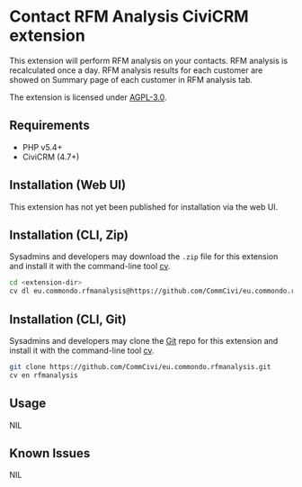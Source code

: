 # Contact RFM Analysis CiviCRM extension



This extension will perform RFM analysis on your contacts. RFM analysis is recalculated once a day. RFM analysis results for each customer are showed on Summary page of each customer in RFM analysis tab.

The extension is licensed under [AGPL-3.0](LICENSE.txt).

## Requirements

* PHP v5.4+
* CiviCRM (4.7+)

## Installation (Web UI)

This extension has not yet been published for installation via the web UI.

## Installation (CLI, Zip)

Sysadmins and developers may download the `.zip` file for this extension and
install it with the command-line tool [cv](https://github.com/civicrm/cv).

```bash
cd <extension-dir>
cv dl eu.commondo.rfmanalysis@https://github.com/CommCivi/eu.commondo.rfmanalysis/archive/master.zip
```

## Installation (CLI, Git)

Sysadmins and developers may clone the [Git](https://en.wikipedia.org/wiki/Git) repo for this extension and
install it with the command-line tool [cv](https://github.com/civicrm/cv).

```bash
git clone https://github.com/CommCivi/eu.commondo.rfmanalysis.git
cv en rfmanalysis
```

## Usage

NIL

## Known Issues

NIL
